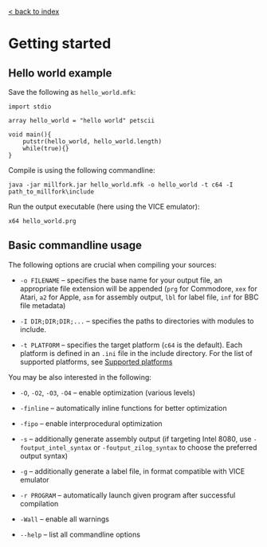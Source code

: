 [< back to index](../index.md)

# Getting started

## Hello world example

Save the following as `hello_world.mfk`:

```
import stdio

array hello_world = "hello world" petscii

void main(){
    putstr(hello_world, hello_world.length)
    while(true){}
}
```

Compile is using the following commandline:

```
java -jar millfork.jar hello_world.mfk -o hello_world -t c64 -I path_to_millfork\include
```

Run the output executable (here using the VICE emulator):

```
x64 hello_world.prg
```

## Basic commandline usage

The following options are crucial when compiling your sources:

* `-o FILENAME` – specifies the base name for your output file, an appropriate file extension will be appended (`prg` for Commodore, `xex` for Atari, `a2` for Apple, `asm` for assembly output, `lbl` for label file, `inf` for BBC file metadata)

* `-I DIR;DIR;DIR;...` – specifies the paths to directories with modules to include.  

* `-t PLATFORM` – specifies the target platform (`c64` is the default). Each platform is defined in an `.ini` file in the include directory. For the list of supported platforms, see [Supported platforms](target-platforms.md)

You may be also interested in the following:

* `-O`, `-O2`, `-O3`, `-O4` – enable optimization (various levels)

* `-finline` – automatically inline functions for better optimization

* `-fipo` – enable interprocedural optimization

* `-s` – additionally generate assembly output
(if targeting Intel 8080, use `-foutput_intel_syntax` or `-foutput_zilog_syntax` to choose the preferred output syntax)

* `-g` – additionally generate a label file, in format compatible with VICE emulator

* `-r PROGRAM` – automatically launch given program after successful compilation

* `-Wall` – enable all warnings

* `--help` – list all commandline options
